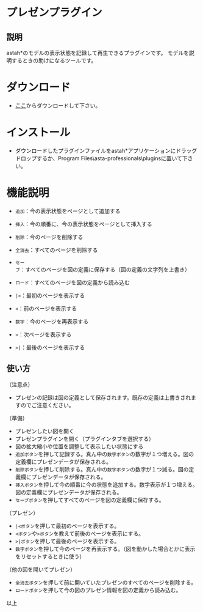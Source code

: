 # プレゼンプラグイン

## 説明
astah*のモデルの表示状態を記録して再生できるプラグインです。
モデルを説明するときの助けになるツールです。

# ダウンロード
- [ここ](https://github.com/snytng/presen/raw/master/target/presen-0.1.3.jar)からダウンロードして下さい。

# インストール
- ダウンロードしたプラグインファイルをastah*アプリケーションにドラッグドロップするか、Program Files\asta-professionals\pluginsに置いて下さい。

# 機能説明
- `追加`：今の表示状態をページとして追加する
- `挿入`：今の順番に、今の表示状態をページとして挿入する
- `削除`：今のページを削除する
- `全消去`：すべてのページを削除する

- `セーブ`：すべてのページを図の定義に保存する（図の定義の文字列を上書き）
- `ロード`：すべてのページを図の定義から読み込む

- `|<`：最初のページを表示する
- `<`：前のページを表示する
- `数字`：今のページを再表示する
- `>`：次ページを表示する
- `>|`：最後のページを表示する


## 使い方
（注意点）
- プレゼンの記録は図の定義として保存されます。既存の定義は上書きされますのでご注意ください。

（準備）
- プレゼンしたい図を開く
- プレゼンプラグインを開く（プラグインタブを選択する）
- 図の拡大縮小や位置を調整して表示したい状態にする
- `追加ボタン`を押して記録する。真ん中の`数字ボタン`の数字が１つ増える。図の定義欄にプレゼンデータが保存される。
- `削除ボタン`を押して削除する。真ん中の`数字ボタン`の数字が１つ減る。図の定義欄にプレゼンデータが保存される。
- `挿入ボタン`を押して今の順番に今の状態を追加する。数字表示が１つ増える。図の定義欄にプレゼンデータが保存される。
- `セーブボタン`を押してすべてのページを図の定義欄に保存する。

（プレゼン）
- `|<ボタン`を押して最初のページを表示する。
- `<ボタン`や`>ボタン`を教えて前後のページを表示にする。
- `>|ボタン`を押して最後のページを表示する。
- `数字ボタン`を押して今のページを再表示する。（図を動かした場合とかに表示をリセットするときに使う）

（他の図を開いてプレゼン）
- `全消去ボタン`を押して前に開いていたプレゼンのすべてのページを削除する。
- `ロードボタン`を押して今の図のプレゼン情報を図の定義から読み込む。

以上
